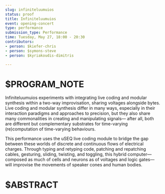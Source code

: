 ```yaml
---
slug: infiniteluumuios
status: proof
title: Infiniteluumuios
event: opening-concert
type: performance
submission_type: Performance
time: Tuesday, May 27, 18:00 - 20:30
contributors:
- person: $kiefer-chris
- person: $symons-steve
- person: $kyriakoudis-dimitris

---
```


# $PROGRAM_NOTE

Infiniteluumuios experiments with integrating live coding and modular synthesis within a
two-way improvisation, sharing voltages alongside bytes. Live coding and modular
synthesis differ in many ways, especially in their interaction paradigms and approaches to
precision, but they also share many commonalities in creating and manipulating signals—
after all, both are different but complementary substrates for time-varying
(re)computation of time-varying behaviours.

This performance uses the uSEQ live coding module to bridge the gap between these
worlds of discrete and continuous flows of electrical charges. Through typing and retyping
code, patching and repatching cables, gesturing, sliding, twisting, and toggling, this hybrid
computer—composed as much of cells and neurons as of voltages and logic gates—will
improvise the movements of speaker cones and human bodies.

# $ABSTRACT



